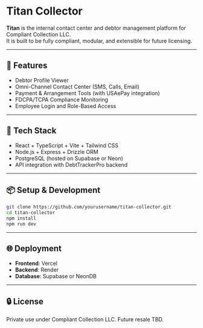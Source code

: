 # Titan Collector

**Titan** is the internal contact center and debtor management platform for Compliant Collection LLC.  
It is built to be fully compliant, modular, and extensible for future licensing.

---

## 🚀 Features
- Debtor Profile Viewer
- Omni-Channel Contact Center (SMS, Calls, Email)
- Payment & Arrangement Tools (with USAePay integration)
- FDCPA/TCPA Compliance Monitoring
- Employee Login and Role-Based Access

---

## 🧱 Tech Stack
- React + TypeScript + Vite + Tailwind CSS
- Node.js + Express + Drizzle ORM
- PostgreSQL (hosted on Supabase or Neon)
- API integration with DebtTrackerPro backend

---

## 📦 Setup & Development

```bash
git clone https://github.com/yourusername/titan-collector.git
cd titan-collector
npm install
npm run dev
```

---

## 🌐 Deployment

- **Frontend**: Vercel  
- **Backend**: Render  
- **Database**: Supabase or NeonDB

---

## 🔒 License

Private use under Compliant Collection LLC. Future resale TBD.

